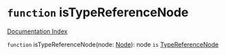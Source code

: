 # `function` isTypeReferenceNode

[Documentation Index](../README.md)

`function` isTypeReferenceNode(node: [Node](../interface.Node/README.md)): node `is` [TypeReferenceNode](../interface.TypeReferenceNode/README.md)